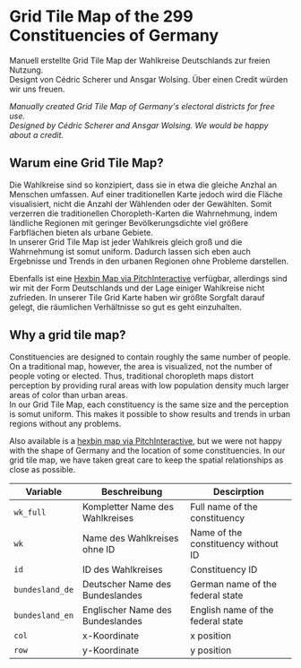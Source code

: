 #  Grid Tile Map of the 299 Constituencies of Germany 

Manuell erstellte Grid Tile Map der Wahlkreise Deutschlands zur freien Nutzung.  
Designt von Cédric Scherer und Ansgar Wolsing. Über einen Credit würden wir uns freuen.

*Manually created Grid Tile Map of Germany's electoral districts for free use.*  
*Designed by Cédric Scherer and Ansgar Wolsing. We would be happy about a credit.*

## Warum eine Grid Tile Map?

Die Wahlkreise sind so konzipiert, dass sie in etwa die gleiche Anzhal an Menschen umfassen. Auf einer traditionellen Karte jedoch wird die Fläche visualisiert, nicht die Anzahl der Wählenden oder der Gewählten. Somit verzerren die traditionellen Choropleth-Karten die Wahrnehmung, indem ländliche Regionen mit geringer Bevölkerungsdichte viel größere Farbflächen bieten als urbane Gebiete.  
In unserer Grid Tile Map ist jeder Wahlkreis gleich groß und die Wahrnehmung ist somut uniform. Dadurch lassen sich eben auch Ergebnisse und Trends in den urbanen Regionen ohne Probleme darstellen.

Ebenfalls ist eine [Hexbin Map via PitchInteractive](https://pitchinteractiveinc.github.io/tilegrams/) verfügbar, allerdings sind wir mit der Form Deutschlands und der Lage einiger Wahlkreise nicht zufrieden. In unserer Tile Grid Karte haben wir größte Sorgfalt darauf gelegt, die räumlichen Verhältnisse so gut es geht einzuhalten. 

## Why a grid tile map?
Constituencies are designed to contain roughly the same number of people. On a traditional map, however, the area is visualized, not the number of people voting or elected. Thus, traditional choropleth maps distort perception by providing rural areas with low population density much larger areas of color than urban areas.  
In our Grid Tile Map, each constituency is the same size and the perception is somut uniform. This makes it possible to show results and trends in urban regions without any problems.

Also available is a [hexbin map via PitchInteractive](https://pitchinteractiveinc.github.io/tilegrams/), but we were not happy with the shape of Germany and the location of some constituencies. In our grid tile map, we have taken great care to keep the spatial relationships as close as possible. 


| Variable  | Beschreibung | Descirption |
| --- | --- | --- |
| `wk_full`  | Kompletter Name des Wahlkreises  | Full name of the constituency |
| `wk`  | Name des Wahlkreises ohne ID  | Name of the constituency without ID |
| `id` | ID des Wahlkreises | Constituency ID |
| `bundesland_de` | Deutscher Name des Bundeslandes | German name of the federal state |
| `bundesland_en` | Englischer Name des Bundeslandes | English name of the federal state |
| `col` | x-Koordinate | x position |
| `row` | y-Koordinate | y position |

